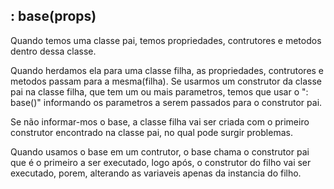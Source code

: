 ## : base(props)

Quando temos uma classe pai, temos propriedades, contrutores e metodos dentro dessa classe.

Quando herdamos ela para uma classe filha, as propriedades, contrutores e metodos passam para a mesma(filha). Se usarmos um construtor da classe pai na classe filha, que tem um ou mais parametros, temos que usar o ": base()" informando os parametros a serem passados para o construtor pai.

Se não informar-mos o base, a classe filha vai ser criada com o primeiro construtor encontrado na classe pai, no qual pode surgir problemas.

Quando usamos o base em um contrutor, o base chama o construtor pai que é o primeiro a ser executado, logo após, o construtor do filho vai ser executado, porem, alterando as variaveis apenas da instancia do filho.
